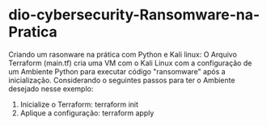 # dio-cybersecurity-Ransomware-na-Pratica
Criando um rasonware na prática com Python e Kali linux:
O Arquivo Terraform (main.tf) cria uma VM com o Kali Linux com a configuração de um Ambiente Python para executar código "ransomware" após a inicialização.
Considerando o seguintes passos para ter o Ambiente desejado nesse exemplo:
1. Inicialize o Terraform: terraform init
2. Aplique a configuração: terraform apply
